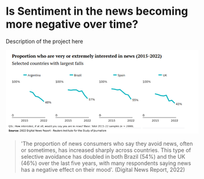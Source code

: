 # Is Sentiment in the news becoming more negative over time? 

Description of the project here 

![](./img/image2.png)

>'The proportion of news consumers who say they avoid news, often or sometimes, has increased sharply across countries. This type of selective avoidance has doubled in both Brazil (54%) and the UK (46%) over the last five years, with many respondents saying news has a negative effect on their mood'. (Digital News Report, 2022)



